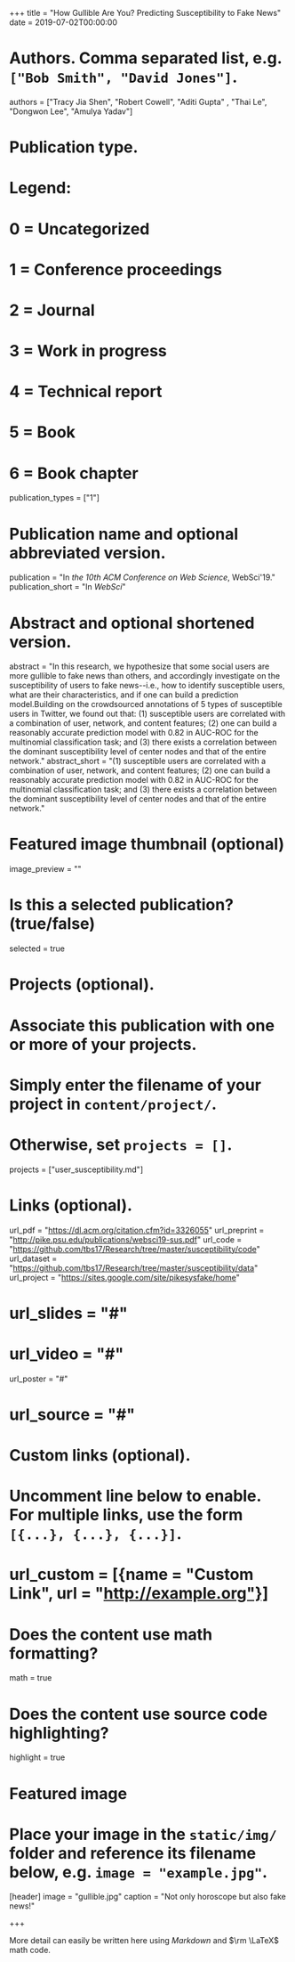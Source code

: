 +++
title = "How Gullible Are You? Predicting Susceptibility to Fake News"
date = 2019-07-02T00:00:00

# Authors. Comma separated list, e.g. `["Bob Smith", "David Jones"]`.
authors = ["Tracy Jia Shen", "Robert Cowell", "Aditi Gupta" , "Thai Le", "Dongwon Lee", "Amulya Yadav"]

# Publication type.
# Legend:
# 0 = Uncategorized
# 1 = Conference proceedings
# 2 = Journal
# 3 = Work in progress
# 4 = Technical report
# 5 = Book
# 6 = Book chapter
publication_types = ["1"]

# Publication name and optional abbreviated version.
publication = "In *the 10th ACM Conference on Web Science*, WebSci'19."
publication_short = "In *WebSci*"

# Abstract and optional shortened version.
abstract = "In this research, we hypothesize that some social users are more gullible to fake news than others, and accordingly investigate on the susceptibility of users to fake news--i.e., how to identify susceptible users, what are their characteristics, and if one can build a prediction model.Building on the crowdsourced annotations of 5 types of susceptible users in Twitter, we found out that: (1) susceptible users are  correlated with a combination of user, network, and content features; (2) one can build a reasonably accurate prediction model with 0.82 in AUC-ROC for the multinomial classification task; and (3) there exists a correlation between the dominant susceptibility level of center nodes and that of the entire network."
abstract_short = "(1) susceptible users are  correlated with a combination of user, network, and content features; (2) one can build a reasonably accurate prediction model with 0.82 in AUC-ROC for the multinomial classification task; and (3) there exists a correlation between the dominant susceptibility level of center nodes and that of the entire network."

# Featured image thumbnail (optional)
image_preview = ""

# Is this a selected publication? (true/false)
selected = true

# Projects (optional).
#   Associate this publication with one or more of your projects.
#   Simply enter the filename of your project in `content/project/`.
#   Otherwise, set `projects = []`.
projects = ["user_susceptibility.md"]

# Links (optional).
url_pdf = "https://dl.acm.org/citation.cfm?id=3326055"
url_preprint = "http://pike.psu.edu/publications/websci19-sus.pdf"
url_code = "https://github.com/tbs17/Research/tree/master/susceptibility/code"
url_dataset = "https://github.com/tbs17/Research/tree/master/susceptibility/data"
url_project = "https://sites.google.com/site/pikesysfake/home"
# url_slides = "#"
# url_video = "#"
url_poster = "#"
# url_source = "#"

# Custom links (optional).
#   Uncomment line below to enable. For multiple links, use the form `[{...}, {...}, {...}]`.
# url_custom = [{name = "Custom Link", url = "http://example.org"}]

# Does the content use math formatting?
math = true

# Does the content use source code highlighting?
highlight = true

# Featured image
# Place your image in the `static/img/` folder and reference its filename below, e.g. `image = "example.jpg"`.
[header]
image = "gullible.jpg"
caption = "Not only horoscope but also fake news!"

+++

More detail can easily be written here using *Markdown* and $\rm \LaTeX$ math code.
